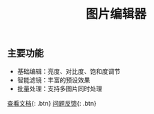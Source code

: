 ﻿---
layout: default
title: 图片编辑器
description: 专业的跨平台图片编辑工具
---

## 主要功能

- 基础编辑：亮度、对比度、饱和度调节
- 智能滤镜：丰富的预设效果
- 批量处理：支持多图片同时处理

[查看文档](./docs.html){: .btn}
[问题反馈](./feedback.html){: .btn}
